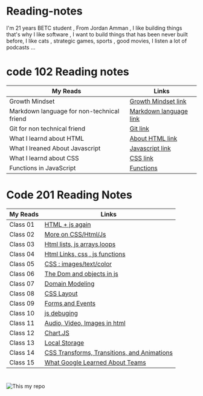 # Reading-notes
I'm 21 years BETC student , From Jordan Amman , I like building things that's why I like software , I  want to build things that has been never built before, I like cats , strategic games, sports , good movies, I listen a lot of podcasts ...

#  

# code 102 Reading notes

My Reads |Links
------------ | -------------
Growth Mindset  | [Growth Mindset link](https://abdallah-abu-hussein.github.io/reading-notes/Growth%20mindset)
Markdown language for  non-technical friend  | [Markdown language link](https://abdallah-abu-hussein.github.io/reading-notes/Read01)
Git for non technical friend | [Git link](https://abdallah-abu-hussein.github.io/reading-notes/Read02)
What I learnd about HTML | [About HTML link](https://abdallah-abu-hussein.github.io/reading-notes/Read03)
What I lreaned About Javascript | [Javascript link](https://abdallah-abu-hussein.github.io/reading-notes/Read04)
What I learnd about CSS |  [CSS link](https://abdallah-abu-hussein.github.io/reading-notes/Read05)
Functions in JavaScript  | [Functions](https://abdallah-abu-hussein.github.io/reading-notes/Read07)

#

# Code 201 Reading Notes

My Reads |    Links
------------ | -------------
Class 01   | [HTML + js again](https://abdallah-abu-hussein.github.io/reading-notes/codeFellows-201/class-01)
Class 02   | [More on CSS/Html/Js](https://abdallah-abu-hussein.github.io/reading-notes/codeFellows-201/class-02)
Class 03   |[Html lists, js arrays,loops](https://abdallah-abu-hussein.github.io/reading-notes/codeFellows-201/class-03)
Class 04   |[Html Links, css , js functions](https://abdallah-abu-hussein.github.io/reading-notes/codeFellows-201/class-04)
Class 05   |[CSS : images/text/color](https://abdallah-abu-hussein.github.io/reading-notes/codeFellows-201/class-05)
Class 06   |[The Dom and objects in js](https://abdallah-abu-hussein.github.io/reading-notes/codeFellows-201/class-06)
Class 07   |[Domain Modeling](https://abdallah-abu-hussein.github.io/reading-notes/codeFellows-201/class-07)
Class 08   |[CSS Layout](https://abdallah-abu-hussein.github.io/reading-notes/codeFellows-201/class-08)
Class 09   |[Forms and Events](https://abdallah-abu-hussein.github.io/reading-notes/codeFellows-201/class-09)
Class 10   |[js debuging](https://abdallah-abu-hussein.github.io/reading-notes/codeFellows-201/class-10)
Class 11   |[Audio, Video, Images in html](https://abdallah-abu-hussein.github.io/reading-notes/codeFellows-201/class-11)
Class 12   |[Chart.JS](https://abdallah-abu-hussein.github.io/reading-notes/codeFellows-201/class-12)
Class 13   |[Local Storage](https://abdallah-abu-hussein.github.io/reading-notes/codeFellows-201/class-13)
Class 14   |[CSS Transforms, Transitions, and Animations](https://abdallah-abu-hussein.github.io/reading-notes/codeFellows-201/class-14)
Class 15   |[What Google Learned About Teams](https://abdallah-abu-hussein.github.io/reading-notes/codeFellows-201/class-14)

#
![This my repo](https://i.redd.it/66pe7g9wtnr21.jpg)
#